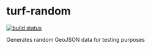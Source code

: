 turf-random
===
[![build status](https://secure.travis-ci.org/Turfjs/turf-random.png)](http://travis-ci.org/Turfjs/turf-random)

Generates random GeoJSON data for testing purposes
